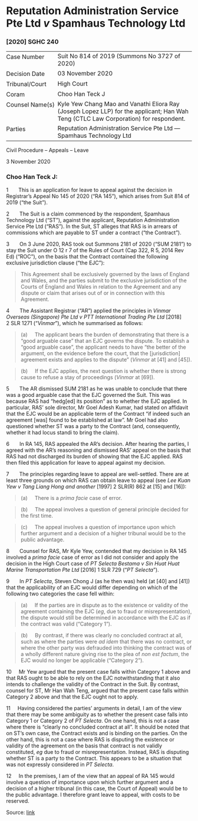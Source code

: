 <style>.footnotes::before { content: "Footnotes:"; }</style>
# Reputation Administration Service Pte Ltd _v_ Spamhaus Technology Ltd  

### \[2020\] SGHC 240

<table id="info-table"><tbody><tr class="info-row"><td class="txt-label" style="padding: 4px 0px; white-space: nowrap" valign="top">Case Number</td><td class="txt-body">Suit No 814 of 2019 (Summons No 3727 of 2020)</td></tr><tr class="info-row"><td class="txt-label" style="padding: 4px 0px; white-space: nowrap" valign="top">Decision Date</td><td class="txt-body">03 November 2020</td></tr><tr class="info-row"><td class="txt-label" style="padding: 4px 0px; white-space: nowrap" valign="top">Tribunal/Court</td><td class="txt-body">High Court</td></tr><tr class="info-row"><td class="txt-label" style="padding: 4px 0px; white-space: nowrap" valign="top">Coram</td><td class="txt-body">Choo Han Teck J</td></tr><tr class="info-row"><td class="txt-label" style="padding: 4px 0px; white-space: nowrap" valign="top">Counsel Name(s)</td><td class="txt-body">Kyle Yew Chang Mao and Vanathi Eliora Ray (Joseph Lopez LLP) for the applicant; Han Wah Teng (CTLC Law Corporation) for respondent.</td></tr><tr class="info-row"><td class="txt-label" style="padding: 4px 0px; white-space: nowrap" valign="top">Parties</td><td class="txt-body">Reputation Administration Service Pte Ltd — Spamhaus Technology Ltd</td></tr></tbody></table>

Civil Procedure – Appeals – Leave

3 November 2020

### Choo Han Teck J:

1       This is an application for leave to appeal against the decision in Registrar’s Appeal No 145 of 2020 (“RA 145”), which arises from Suit 814 of 2019 (“the Suit”).

2       The Suit is a claim commenced by the respondent, Spamhaus Technology Ltd (“ST”), against the applicant, Reputation Administration Service Pte Ltd (“RAS”). In the Suit, ST alleges that RAS is in arrears of commissions which are payable to ST under a contract (“the Contract”).

3       On 3 June 2020, RAS took out Summons 2181 of 2020 (“SUM 2181”) to stay the Suit under O 12 r 7 of the Rules of Court (Cap 322, R 5, 2014 Rev Ed) (“ROC”), on the basis that the Contract contained the following exclusive jurisdiction clause (“the EJC”):

> This Agreement shall be exclusively governed by the laws of England and Wales, and the parties submit to the exclusive jurisdiction of the Courts of England and Wales in relation to the Agreement and any dispute or claim that arises out of or in connection with this Agreement.

4       The Assistant Registrar (“AR”) applied the principles in _Vinmar Overseas (Singapore) Pte Ltd v PTT International Trading Pte Ltd_ <span class="citation">\[2018\] 2 SLR 1271</span> (“_Vinmar_”), which he summarised as follows:

> (a)     The applicant bears the burden of demonstrating that there is a “good arguable case” that an EJC governs the dispute. To establish a “good arguable case”, the applicant needs to have “the better of the argument, on the evidence before the court, that the \[jurisdiction\] agreement exists and applies to the dispute” (_Vinmar_ at \[41\] and \[45\]).

> (b)     If the EJC applies, the next question is whether there is strong cause to refuse a stay of proceedings (_Vinmar_ at \[69\]).

5       The AR dismissed SUM 2181 as he was unable to conclude that there was a good arguable case that the EJC governed the Suit. This was because RAS had “hedg\[ed\] its position” as to whether the EJC applied. In particular, RAS’ sole director, Mr Goel Adesh Kumar, had stated on affidavit that the EJC would be an applicable term of the Contract “if indeed such an agreement \[was\] found to be established at law”. Mr Goel had also questioned whether ST was a party to the Contract (and, consequently, whether it had locus standi to bring the claim).

6       In RA 145, RAS appealed the AR’s decision. After hearing the parties, I agreed with the AR’s reasoning and dismissed RAS’ appeal on the basis that RAS had not discharged its burden of showing that the EJC applied. RAS then filed this application for leave to appeal against my decision.

7       The principles regarding leave to appeal are well-settled. There are at least three grounds on which RAS can obtain leave to appeal (see _Lee Kuan Yew v Tang Liang Hong and another_ <span class="citation">\[1997\] 2 SLR(R) 862</span> at \[15\] and \[16\]):

> (a)     There is a _prima facie_ case of error.

> (b)     The appeal involves a question of general principle decided for the first time.

> (c)     The appeal involves a question of importance upon which further argument and a decision of a higher tribunal would be to the public advantage.

8       Counsel for RAS, Mr Kyle Yew, contended that my decision in RA 145 involved a _prima facie_ case of error as I did not consider and apply the decision in the High Court case of _PT Selecta Bestama v Sin Huat Huat Marine Transportation Pte Ltd_ <span class="citation">\[2016\] 1 SLR 729</span> (“_PT Selecta_”).

9       In _PT Selecta_, Steven Chong J (as he then was) held (at \[40\] and \[41\]) that the applicability of an EJC would differ depending on which of the following two categories the case fell within:

> (a)     If the parties are in dispute as to the existence or validity of the agreement containing the EJC (_eg_, due to fraud or misrepresentation), the dispute would still be determined in accordance with the EJC as if the contract was valid (“Category 1”).

> (b)     By contrast, if there was clearly no concluded contract at all, such as where the parties were _ad idem_ that there was no contract, or where the other party was defrauded into thinking the contract was of a wholly different nature giving rise to the plea of _non est factum_, the EJC would no longer be applicable (“Category 2”).

10     Mr Yew argued that the present case falls within Category 1 above and that RAS ought to be able to rely on the EJC notwithstanding that it also intends to challenge the validity of the Contract in the Suit. By contrast, counsel for ST, Mr Han Wah Teng, argued that the present case falls within Category 2 above and that the EJC ought not to apply.

11     Having considered the parties’ arguments in detail, I am of the view that there may be some ambiguity as to whether the present case falls into Category 1 or Category 2 of _PT Selecta_. On one hand, this is not a case where there is “clearly no concluded contract at all”. It should be noted that on ST’s own case, the Contract exists and is binding on the parties. On the other hand, this is not a case where RAS is disputing the existence or validity of the agreement on the basis that contract is not validly constituted, _eg_ due to fraud or misrepresentation. Instead, RAS is disputing whether ST is a party to the Contract. This appears to be a situation that was not expressly considered in _PT Selecta_.

12     In the premises, I am of the view that an appeal of RA 145 would involve a question of importance upon which further argument and a decision of a higher tribunal (in this case, the Court of Appeal) would be to the public advantage. I therefore grant leave to appeal, with costs to be reserved.


Source: [link](https://www.lawnet.sg:443/lawnet/web/lawnet/free-resources?p_p_id=freeresources_WAR_lawnet3baseportlet&p_p_lifecycle=1&p_p_state=normal&p_p_mode=view&_freeresources_WAR_lawnet3baseportlet_action=openContentPage&_freeresources_WAR_lawnet3baseportlet_docId=%2FJudgment%2F25233-SSP.xml)